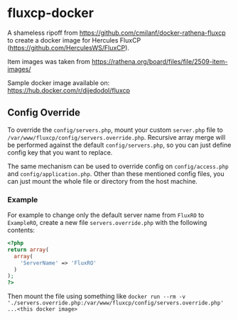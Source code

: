 # fluxcp-docker

A shameless ripoff from https://github.com/cmilanf/docker-rathena-fluxcp to create a docker image for Hercules FluxCP (https://github.com/HerculesWS/FluxCP).

Item images was taken from https://rathena.org/board/files/file/2509-item-images/

Sample docker image available on: https://hub.docker.com/r/dijedodol/fluxcp

## Config Override
To override the `config/servers.php`, mount your custom `server.php` file to `/var/www/fluxcp/config/servers.override.php`. Recursive array merge will be performed against the default `config/servers.php`, so you can just define config key that you want to replace.

The same mechanism can be used to override config on `config/access.php` and `config/application.php`. Other than these mentioned config files, you can just mount the whole file or directory from the host machine.

### Example
For example to change only the default server name from `FluxRO` to `ExampleRO`, create a new file `servers.override.php` with the following contents:
```php
<?php
return array(
  array(
    'ServerName' => 'FluxRO'
  )
);
?>
```
Then mount the file using something like `docker run --rm -v './servers.override.php:/var/www/fluxcp/config/servers.override.php' ...<this docker image>`
